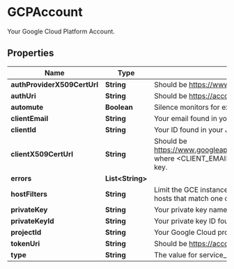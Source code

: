 

# GCPAccount

Your Google Cloud Platform Account.
## Properties

Name | Type | Description | Notes
------------ | ------------- | ------------- | -------------
**authProviderX509CertUrl** | **String** | Should be https://www.googleapis.com/oauth2/v1/certs. |  [optional]
**authUri** | **String** | Should be https://accounts.google.com/o/oauth2/auth. |  [optional]
**automute** | **Boolean** | Silence monitors for expected GCE instance shutdowns. |  [optional]
**clientEmail** | **String** | Your email found in your JSON service account key. |  [optional]
**clientId** | **String** | Your ID found in your JSON service account key. |  [optional]
**clientX509CertUrl** | **String** | Should be https://www.googleapis.com/robot/v1/metadata/x509/&lt;CLIENT_EMAIL&gt; where &lt;CLIENT_EMAIL&gt; is the email found in your JSON service account key. |  [optional]
**errors** | **List&lt;String&gt;** |  |  [optional]
**hostFilters** | **String** | Limit the GCE instances that are pulled into Datadog by using tags. Only hosts that match one of the defined tags are imported into Datadog. |  [optional]
**privateKey** | **String** | Your private key name found in your JSON service account key. |  [optional]
**privateKeyId** | **String** | Your private key ID found in your JSON service account key. |  [optional]
**projectId** | **String** | Your Google Cloud project ID found in your JSON service account key. |  [optional]
**tokenUri** | **String** | Should be https://accounts.google.com/o/oauth2/token. |  [optional]
**type** | **String** | The value for service_account found in your JSON service account key. |  [optional]




